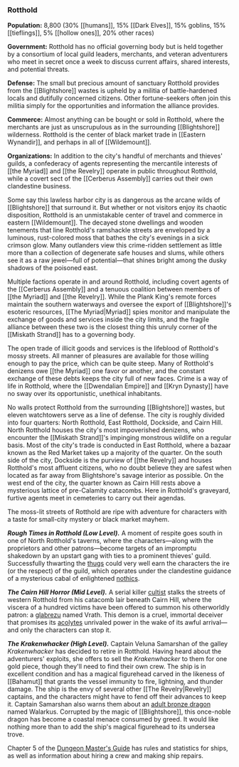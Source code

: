 ### Rotthold

**Population:** 8,800 (30% [[humans]], 15% [[Dark Elves]], 15% goblins, 15% [[tieflings]], 5% [[hollow ones]], 20% other races)

**Government:** Rotthold has no official governing body but is held together by a consortium of local guild leaders, merchants, and veteran adventurers who meet in secret once a week to discuss current affairs, shared interests, and potential threats.

**Defense:** The small but precious amount of sanctuary Rotthold provides from the [[Blightshore]] wastes is upheld by a militia of battle-hardened locals and dutifully concerned citizens. Other fortune-seekers often join this militia simply for the opportunities and information the alliance provides.

**Commerce:** Almost anything can be bought or sold in Rotthold, where the merchants are just as unscrupulous as in the surrounding [[Blightshore]] wilderness. Rotthold is the center of black market trade in [[Eastern Wynandir]], and perhaps in all of [[Wildemount]].

**Organizations:** In addition to the city's handful of merchants and thieves' guilds, a confederacy of agents representing the mercantile interests of [[the Myriad]] and [[the Revelry]] operate in public throughout Rotthold, while a covert sect of the [[Cerberus Assembly]] carries out their own clandestine business.

Some say this lawless harbor city is as dangerous as the arcane wilds of [[Blightshore]] that surround it. But whether or not visitors enjoy its chaotic disposition, Rotthold is an unmistakable center of travel and commerce in eastern [[Wildemount]]. The decayed stone dwellings and wooden tenements that line Rotthold's ramshackle streets are enveloped by a luminous, rust-colored moss that bathes the city's evenings in a sick crimson glow. Many outlanders view this crime-ridden settlement as little more than a collection of degenerate safe houses and slums, while others see it as a raw jewel—full of potential—that shines bright among the dusky shadows of the poisoned east.

Multiple factions operate in and around Rotthold, including covert agents of the [[Cerberus Assembly]] and a tenuous coalition between members of [[the Myriad]] and [[the Revelry]]. While the Plank King's remote forces maintain the southern waterways and oversee the export of [[Blightshore]]'s esoteric resources, [[The Myriad|Myriad]] spies monitor and manipulate the exchange of goods and services inside the city limits, and the fragile alliance between these two is the closest thing this unruly corner of the [[Miskath Strand]] has to a governing body.

The open trade of illicit goods and services is the lifeblood of Rotthold's mossy streets. All manner of pleasures are available for those willing enough to pay the price, which can be quite steep. Many of Rotthold's denizens owe [[the Myriad]] one favor or another, and the constant exchange of these debts keeps the city full of new faces. Crime is a way of life in Rotthold, where the [[Dwendalian Empire]] and [[Kryn Dynasty]] have no sway over its opportunistic, unethical inhabitants.

No walls protect Rotthold from the surrounding [[Blightshore]] wastes, but eleven watchtowers serve as a line of defense. The city is roughly divided into four quarters: North Rotthold, East Rotthold, Dockside, and Cairn Hill. North Rotthold houses the city's most impoverished denizens, who encounter the [[Miskath Strand]]'s impinging monstrous wildlife on a regular basis. Most of the city's trade is conducted in East Rotthold, where a bazaar known as the Red Market takes up a majority of the quarter. On the south side of the city, Dockside is the purview of [[the Revelry]] and houses Rotthold's most affluent citizens, who no doubt believe they are safest when located as far away from Blightshore's savage interior as possible. On the west end of the city, the quarter known as Cairn Hill rests above a mysterious lattice of pre-Calamity catacombs. Here in Rotthold's graveyard, furtive agents meet in cemeteries to carry out their agendas.

The moss-lit streets of Rotthold are ripe with adventure for characters with a taste for small-city mystery or black market mayhem.

_**Rough Times in Rotthold (Low Level).**_ A moment of respite goes south in one of North Rotthold's taverns, where the characters—along with the proprietors and other patrons—become targets of an impromptu shakedown by an upstart gang with ties to a prominent thieves' guild. Successfully thwarting the [thugs](https://www.dndbeyond.com/monsters/thug) could very well earn the characters the ire (or the respect) of the guild, which operates under the clandestine guidance of a mysterious cabal of enlightened [nothics](https://www.dndbeyond.com/monsters/nothic).

_**The Cairn Hill Horror (Mid Level).**_ A serial killer [cultist](https://www.dndbeyond.com/monsters/cultist) stalks the streets of western Rotthold from his catacomb lair beneath Cairn Hill, where the viscera of a hundred victims have been offered to summon his otherworldly patron: a [glabrezu](https://www.dndbeyond.com/monsters/glabrezu) named Vrath. This demon is a cruel, immortal deceiver that promises its [acolytes](https://www.dndbeyond.com/monsters/acolyte) unrivaled power in the wake of its awful arrival—and only the characters can stop it.

_**The Krakenwhacker (High Level).**_ Captain Veluna Samarshan of the galley _Krakenwhacker_ has decided to retire in Rotthold. Having heard about the adventurers' exploits, she offers to sell the _Krakenwhacker_ to them for one gold piece, though they'll need to find their own crew. The ship is in excellent condition and has a magical figurehead carved in the likeness of [[Bahamut]] that grants the vessel immunity to fire, lightning, and thunder damage. The ship is the envy of several other [[The Revelry|Revelry]] captains, and the characters might have to fend off their advances to keep it. Captain Samarshan also warns them about an [adult bronze dragon](https://www.dndbeyond.com/monsters/adult-bronze-dragon) named Walarkus. Corrupted by the magic of [[Blightshore]], this once-noble dragon has become a coastal menace consumed by greed. It would like nothing more than to add the ship's magical figurehead to its undersea trove.

Chapter 5 of the [Dungeon Master's Guide](https://www.dndbeyond.com/sources/dmg "Dungeon Master's Guide") has rules and statistics for ships, as well as information about hiring a crew and making ship repairs.